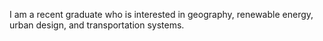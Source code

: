 I am a recent graduate who is interested in geography, renewable energy, urban design, and transportation systems.
